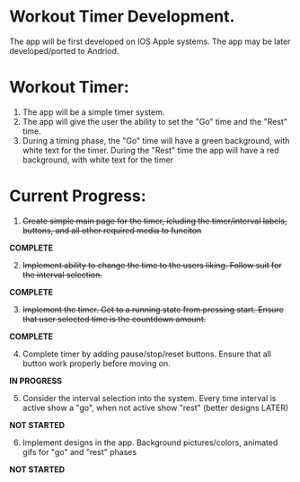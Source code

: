 # Workout Timer Development.

The app will be first developed on IOS Apple systems. The app may be later
developed/ported to Andriod.

# Workout Timer:
1. The app will be a simple timer system. 
2. The app will give the user the ability to set the "Go" time and the "Rest" time. 
3. During a timing phase, the "Go" time will have a green background, with white text for the timer. During
the "Rest" time the app will have a red background, with white text for the timer

# Current Progress:
1. ~~Create simple main page for the timer, icluding the timer/interval labels, buttons, and all other required media to funciton~~

  **COMPLETE**

2. ~~Implement ability to change the time to the users liking. Follow suit for the interval selection.~~

  **COMPLETE**

3. ~~Implement the timer. Get to a running state from pressing start. Ensure that user selected time is the countdown amount.~~

  **COMPLETE**

4. Complete timer by adding pause/stop/reset buttons. Ensure that all button work properly before moving on.

  **IN PROGRESS**

5. Consider the interval selection into the system. Every time interval is active show a "go", when not active show "rest" (better designs LATER)

  **NOT STARTED**

6. Implement designs in the app. Background pictures/colors, animated gifs for "go" and "rest" phases

  **NOT STARTED**
